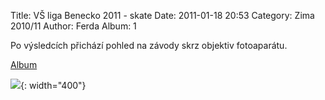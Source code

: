 Title: VŠ liga Benecko 2011 - skate
Date: 2011-01-18 20:53
Category: Zima 2010/11
Author: Ferda
Album: 1

Po výsledcích přichází pohled na závody skrz objektiv fotoaparátu.

[Album](https://photos.app.goo.gl/Q5rfDAcQK1wHTmjLA)

![]({static}/static/zima-2010-11/alba/img-0350.jpg){: width="400"}
